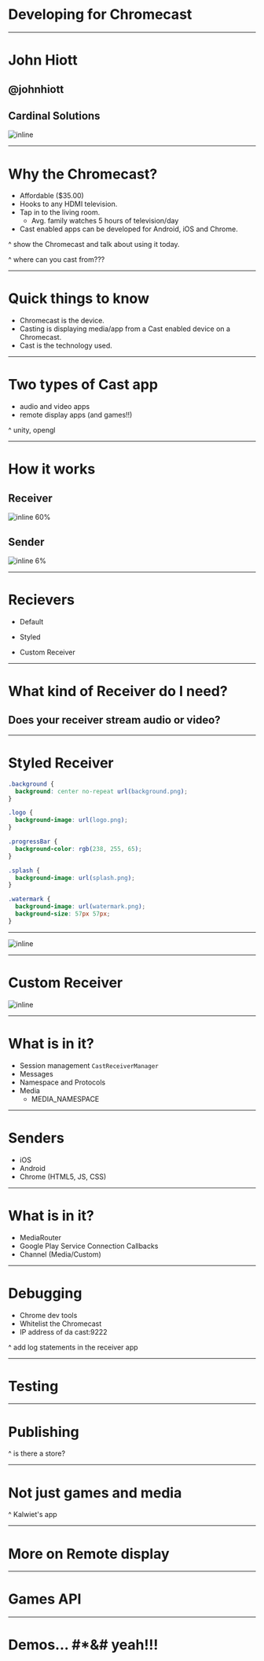 # Developing for Chromecast

---
# John Hiott
## @johnhiott
## Cardinal Solutions
![inline](https://raw.githubusercontent.com/thejohnhiott/io2016talk/master/cardinal_logo.png)

---
# Why the Chromecast?

- Affordable ($35.00)
- Hooks to any HDMI television.
- Tap in to the living room.
  - Avg. family watches 5 hours of television/day
- Cast enabled apps can be developed for Android, iOS and Chrome.

^ show the Chromecast and talk about using it today.

^ where can you cast from???

---
# Quick things to know

 - Chromecast is the device.
 - Casting is displaying media/app from a Cast enabled device on a Chromecast.
 - Cast is the technology used.

---

# Two types of Cast app

- audio and video apps
- remote display apps (and games!!)

^ unity, opengl

---

# How it works

## Receiver
![inline 60%](https://raw.githubusercontent.com/thejohnhiott/io2016talk/master/html5.jpeg)

## Sender
![inline 6%](http://storage.googleapis.com/ix_choosemuse/uploads/2016/02/android-logo.png)

---

# Recievers

- Default

- Styled

- Custom Receiver

---

# What kind of Receiver do I need?

## Does your receiver stream audio or video?

---

# Styled Receiver

```css
.background {
  background: center no-repeat url(background.png);
}

.logo {
  background-image: url(logo.png);
}

.progressBar {
  background-color: rgb(238, 255, 65);
}

.splash {
  background-image: url(splash.png);
}

.watermark {
  background-image: url(watermark.png);
  background-size: 57px 57px;
}
```

---

![inline](https://developers.google.com/cast/images/css_progress.png)

---

# Custom Receiver

![inline](https://developers.google.com/cast/images/receiver_diag.png)

---

# What is in it?

- Session management ``` CastReceiverManager ```
- Messages
- Namespace and Protocols
- Media
  - MEDIA_NAMESPACE

---

# Senders

- iOS
- Android
- Chrome (HTML5, JS, CSS)

---

# What is in it?

 - MediaRouter
 - Google Play Service Connection Callbacks
 - Channel (Media/Custom)

---

# Debugging

- Chrome dev tools
- Whitelist the Chromecast
- IP address of da cast:9222

^ add log statements in the receiver app

---

# Testing

---

# Publishing

^ is there a store?

---

# Not just games and media

^ Kalwiet's app

---

# More on Remote display

---

# Games API

---

# Demos... #*&# yeah!!!
